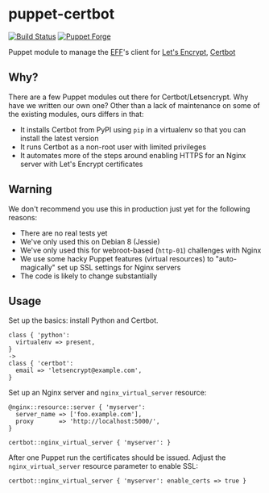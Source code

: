 # puppet-certbot

[![Build Status](https://img.shields.io/travis/praekeltfoundation/puppet-certbot.svg?style=flat-square)](https://travis-ci.org/praekeltfoundation/puppet-certbot)
[![Puppet
Forge](http://img.shields.io/puppetforge/v/praekeltfoundation/certbot.svg?style=flat-square)](https://forge.puppetlabs.com/praekeltfoundation/certbot)

Puppet module to manage the [EFF](https://www.eff.org/)'s client for [Let's Encrypt](https://letsencrypt.org/), [Certbot](https://certbot.eff.org/)

## Why?
There are a few Puppet modules out there for Certbot/Letsencrypt. Why have we written our own one? Other than a lack of maintenance on some of the existing modules, ours differs in that:
* It installs Certbot from PyPI using `pip` in a virtualenv so that you can install the latest version
* It runs Certbot as a non-root user with limited privileges
* It automates more of the steps around enabling HTTPS for an Nginx server with Let's Encrypt certificates

## Warning
We don't recommend you use this in production just yet for the following reasons:
* There are no real tests yet
* We've only used this on Debian 8 (Jessie)
* We've only used this for webroot-based (`http-01`) challenges with Nginx
* We use some hacky Puppet features (virtual resources) to "auto-magically" set up SSL settings for Nginx servers
* The code is likely to change substantially

## Usage
Set up the basics: install Python and Certbot.
```puppet
class { 'python':
  virtualenv => present,
}
->
class { 'certbot':
  email => 'letsencrypt@example.com',
}
```

Set up an Nginx server and `nginx_virtual_server` resource:
```puppet
@nginx::resource::server { 'myserver':
  server_name => ['foo.example.com'],
  proxy       => 'http://localhost:5000/',
}

certbot::nginx_virtual_server { 'myserver': }
```

After one Puppet run the certificates should be issued. Adjust the `nginx_virtual_server` resource parameter to enable SSL:
```puppet
certbot::nginx_virtual_server { 'myserver': enable_certs => true }
```
